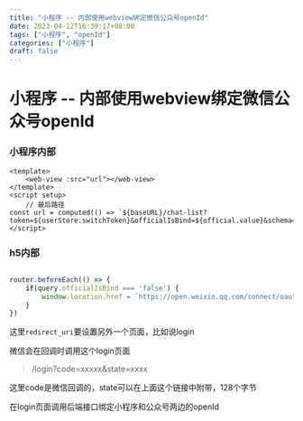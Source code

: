 ```yaml
---
title: "小程序 -- 内部使用webview绑定微信公众号openId"
date: 2023-04-12T16:39:17+08:00
tags: ["小程序", "openId"]
categories: ["小程序"]
draft: false
---
```










# 小程序 -- 内部使用webview绑定微信公众号openId



### 小程序内部



```vue
<template>
	<web-view :src="url"></web-view>
</template>
<script setup>
    // 最后路径
const url = computed(() => `${baseURL}/chat-list?token=${userStore.switchToken}&officialIsBind=${official.value}&schema=${userStore.schema}&userInfo=${JSON.stringify(userStore.wxUserInfo)}`)
</script>
```



### h5内部



```js

router.beforeEach(() => {
    if(query.officialIsBind === 'false') {
        window.location.href = `https://open.weixin.qq.com/connect/oauth2/authorize?appid=wxa40d62540ee5255f&redirect_uri=http://xxxxxxxxxx/login&response_type=code&scope=snsapi_base&connect_redirect=1#wechat_redirect`
    }
})

```



这里`redirect_uri`要设置另外一个页面，比如说login

微信会在回调时调用这个login页面



> /login?code=xxxxx&state=xxxx



这里code是微信回调的，state可以在上面这个链接中附带，128个字节



在login页面调用后端接口绑定小程序和公众号两边的openId
